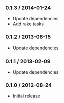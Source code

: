 ### 0.1.3 / 2014-01-24

* Update dependencies
* Add rake tasks

### 0.1.2 / 2013-06-15

* Update dependencies

### 0.1.1 / 2013-02-09

* Update dependencies

### 0.1.0 / 2012-08-24

* Initial release
